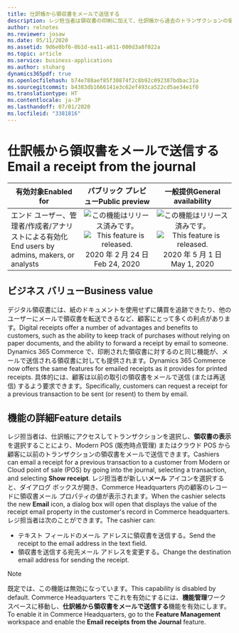 ```yaml
---
title: 仕訳帳から領収書をメールで送信する
description: レジ担当者は領収書の印刷に加えて、仕訳帳から過去のトランザクションの領収書をメールで送信できるようになります。
author: relnotes
ms.reviewer: josaw
ms.date: 05/11/2020
ms.assetid: 9d6e0bf6-0b1d-ea11-a811-000d3a8f022a
ms.topic: article
ms.service: business-applications
ms.author: stuharg
dynamics365pdf: true
ms.openlocfilehash: b74e788aef85f30874f2c8b92c092387bdbac31a
ms.sourcegitcommit: b4383db1666141e3c62ef493ca522cd5ae34e1f0
ms.translationtype: HT
ms.contentlocale: ja-JP
ms.lasthandoff: 07/01/2020
ms.locfileid: "3381816"
---
```

# <a name="email-a-receipt-from-the-journal"></a><span data-ttu-id="fbf95-103">仕訳帳から領収書をメールで送信する</span><span class="sxs-lookup"><span data-stu-id="fbf95-103">Email a receipt from the journal</span></span>


| <span data-ttu-id="fbf95-104">有効対象</span><span class="sxs-lookup"><span data-stu-id="fbf95-104">Enabled for</span></span>    |  <span data-ttu-id="fbf95-105">パブリック プレビュー</span><span class="sxs-lookup"><span data-stu-id="fbf95-105">Public preview</span></span> | <span data-ttu-id="fbf95-106">一般提供</span><span class="sxs-lookup"><span data-stu-id="fbf95-106">General availability</span></span> | 
| ---------- | :----------: |:----------: |
|<span data-ttu-id="fbf95-107">エンド ユーザー、管理者/作成者/アナリストによる有効化</span><span class="sxs-lookup"><span data-stu-id="fbf95-107">End users by admins, makers, or analysts</span></span>|<span data-ttu-id="fbf95-108">![この機能はリリース済みです。](/dynamics365-release-plan/media/green-checkmark.png "この機能はリリース済みです。")</span><span class="sxs-lookup"><span data-stu-id="fbf95-108">![This feature is released.](/dynamics365-release-plan/media/green-checkmark.png "This feature is released.")</span></span> <span data-ttu-id="fbf95-109">2020 年 2 月 24 日</span><span class="sxs-lookup"><span data-stu-id="fbf95-109">Feb 24, 2020</span></span>| <span data-ttu-id="fbf95-110">![この機能はリリース済みです。](/dynamics365-release-plan/media/green-checkmark.png "この機能はリリース済みです。")</span><span class="sxs-lookup"><span data-stu-id="fbf95-110">![This feature is released.](/dynamics365-release-plan/media/green-checkmark.png "This feature is released.")</span></span> <span data-ttu-id="fbf95-111">2020 年 5 月 1 日</span><span class="sxs-lookup"><span data-stu-id="fbf95-111">May 1, 2020</span></span>|


## <a name="business-value"></a><span data-ttu-id="fbf95-112">ビジネス バリュー</span><span class="sxs-lookup"><span data-stu-id="fbf95-112">Business value</span></span>
<!-- bv start -->
<span data-ttu-id="fbf95-113">デジタル領収書には、紙のドキュメントを使用せずに購買を追跡できたり、他のユーザーにメールで領収書を転送できるなど、顧客にとって多くの利点があります。</span><span class="sxs-lookup"><span data-stu-id="fbf95-113">Digital receipts offer a number of advantages and benefits to customers, such as the ability to keep track of purchases without relying on paper documents, and the ability to forward a receipt by email to someone.</span></span> <span data-ttu-id="fbf95-114">Dynamics 365 Commerce で、印刷された領収書に対するのと同じ機能が、メールで送信される領収書に対しても提供されます。</span><span class="sxs-lookup"><span data-stu-id="fbf95-114">Dynamics 365 Commerce now offers the same features for emailed receipts as it provides for printed receipts.</span></span> <span data-ttu-id="fbf95-115">具体的には、顧客は以前の取引の領収書をメールで送信 (または再送信) するよう要求できます。</span><span class="sxs-lookup"><span data-stu-id="fbf95-115">Specifically, customers can request a receipt for a previous transaction to be sent (or resent) to them by email.</span></span>
<!-- bv end -->



## <a name="feature-details"></a><span data-ttu-id="fbf95-116">機能の詳細</span><span class="sxs-lookup"><span data-stu-id="fbf95-116">Feature details</span></span>
<!--feature detail start -->
<span data-ttu-id="fbf95-117">レジ担当者は、仕訳帳にアクセスしてトランザクションを選択し、**領収書の表示**を選択することにより、Modern POS (販売時点管理) またはクラウド POS から顧客に以前のトランザクションの領収書をメールで送信できます。</span><span class="sxs-lookup"><span data-stu-id="fbf95-117">Cashiers can email a receipt for a previous transaction to a customer from Modern or Cloud point of sale (POS) by going into the journal, selecting a transaction, and selecting **Show receipt**.</span></span> <span data-ttu-id="fbf95-118">レジ担当者が新しい**メール** アイコンを選択すると、ダイアログ ボックスが開き、Commerce Headquarters 内の顧客のレコードに領収書メール プロパティの値が表示されます。</span><span class="sxs-lookup"><span data-stu-id="fbf95-118">When the cashier selects the new **Email** icon, a dialog box will open that displays the value of the receipt email property in the customer's record in Commerce headquarters.</span></span> <span data-ttu-id="fbf95-119">レジ担当者は次のことができます。</span><span class="sxs-lookup"><span data-stu-id="fbf95-119">The cashier can:</span></span>

- <span data-ttu-id="fbf95-120">テキスト フィールドのメール アドレスに領収書を送信する。</span><span class="sxs-lookup"><span data-stu-id="fbf95-120">Send the receipt to the email address in the text field.</span></span>
- <span data-ttu-id="fbf95-121">領収書を送信する宛先メール アドレスを変更する。</span><span class="sxs-lookup"><span data-stu-id="fbf95-121">Change the destination email address for sending the receipt.</span></span>

> [!NOTE]
> <span data-ttu-id="fbf95-122">既定では、この機能は無効になっています。</span><span class="sxs-lookup"><span data-stu-id="fbf95-122">This capability is disabled by default.</span></span> <span data-ttu-id="fbf95-123">Commerce Headquarters でこれを有効にするには、**機能管理**ワークスペースに移動し、**仕訳帳から領収書をメールで送信する**機能を有効にします。</span><span class="sxs-lookup"><span data-stu-id="fbf95-123">To enable it in Commerce Headquarters, go to the **Feature Management** workspace and enable the **Email receipts from the Journal** feature.</span></span>
<!--feature detail end -->










